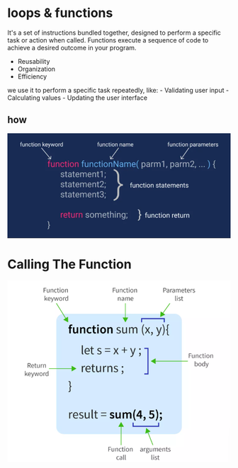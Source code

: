 # loops & functions
It's a set of instructions bundled together, designed to perform a specific task or action when called. Functions execute a sequence of code to achieve a desired outcome in your program.

- Reusability
- Organization
- Efficiency

we use it to perform a specific task repeatedly, like:
    - Validating user input
    - Calculating values 
    - Updating the user interface

## how
![function](image1.png)

# Calling The Function 
![function call](image.png)


